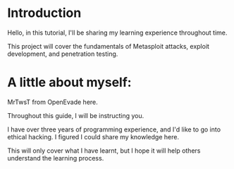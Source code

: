 # Introduction


Hello, in this tutorial, I'll be sharing my learning experience throughout time.

This project will cover the fundamentals of Metasploit attacks, exploit development, and penetration testing.


# A little about myself:


MrTwsT from OpenEvade here.

Throughout this guide, I will be instructing you.

I have over three years of programming experience, and I'd like to go into ethical hacking. I figured I could share my knowledge here.

This will only cover what I have learnt, but I hope it will help others understand the learning process.

